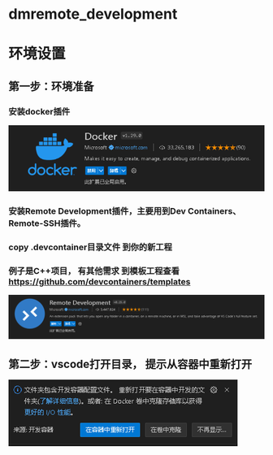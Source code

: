 # dmremote_development


# 环境设置

## 第一步：环境准备

### 安装docker插件
![Mobile Preview](/images/docker.png)

### 安装Remote Development插件，主要用到Dev Containers、Remote-SSH插件。

### copy .devcontainer目录文件 到你的新工程
### 例子是C++项目， 有其他需求 到模板工程查看 https://github.com/devcontainers/templates
![Mobile Preview](/images/remote-development.png)

## 第二步：vscode打开目录， 提示从容器中重新打开
![Mobile Preview](/images/open-with-docker.png)


